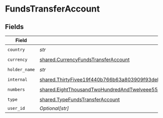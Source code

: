 # FundsTransferAccount


## Fields

| Field                                                                                                                                                                                                                      | Type                                                                                                                                                                                                                       | Required                                                                                                                                                                                                                   | Description                                                                                                                                                                                                                |
| -------------------------------------------------------------------------------------------------------------------------------------------------------------------------------------------------------------------------- | -------------------------------------------------------------------------------------------------------------------------------------------------------------------------------------------------------------------------- | -------------------------------------------------------------------------------------------------------------------------------------------------------------------------------------------------------------------------- | -------------------------------------------------------------------------------------------------------------------------------------------------------------------------------------------------------------------------- |
| `country`                                                                                                                                                                                                                  | *str*                                                                                                                                                                                                                      | :heavy_check_mark:                                                                                                                                                                                                         | N/A                                                                                                                                                                                                                        |
| `currency`                                                                                                                                                                                                                 | [shared.CurrencyFundsTransferAccount](../../models/shared/currencyfundstransferaccount.md)                                                                                                                                 | :heavy_check_mark:                                                                                                                                                                                                         | N/A                                                                                                                                                                                                                        |
| `holder_name`                                                                                                                                                                                                              | *str*                                                                                                                                                                                                                      | :heavy_check_mark:                                                                                                                                                                                                         | N/A                                                                                                                                                                                                                        |
| `internal`                                                                                                                                                                                                                 | [shared.ThirtyFivee19f440b766b63a803909f93debbd6971f4c581457e6e66b0b7313eed6ccbc](../../models/shared/thirtyfivee19f440b766b63a803909f93debbd6971f4c581457e6e66b0b7313eed6ccbc.md)                                         | :heavy_check_mark:                                                                                                                                                                                                         | N/A                                                                                                                                                                                                                        |
| `numbers`                                                                                                                                                                                                                  | [shared.EightThousandTwoHundredAndTwelveee55b9e13fc32935c9417826f64b3550a203b665a04aacb02c4cac363c1f](../../models/shared/eightthousandtwohundredandtwelveee55b9e13fc32935c9417826f64b3550a203b665a04aacb02c4cac363c1f.md) | :heavy_check_mark:                                                                                                                                                                                                         | N/A                                                                                                                                                                                                                        |
| `type`                                                                                                                                                                                                                     | [shared.TypeFundsTransferAccount](../../models/shared/typefundstransferaccount.md)                                                                                                                                         | :heavy_check_mark:                                                                                                                                                                                                         | N/A                                                                                                                                                                                                                        |
| `user_id`                                                                                                                                                                                                                  | *Optional[str]*                                                                                                                                                                                                            | :heavy_minus_sign:                                                                                                                                                                                                         | N/A                                                                                                                                                                                                                        |